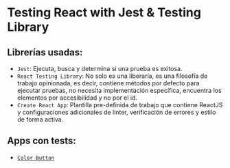 # Testing React with Jest & Testing Library

## Librerías usadas:

- `Jest`: Ejecuta, busca y determina si una prueba es exitosa.
- `React Testing Library`: No solo es una liberaría, es una filosofía de trabajo opinionada, es decir, contiene métodos por defecto para ejecutar pruebas, no necesita implementación específica, encuentra los elementos por accesibilidad y no por el id.
- `Create React App`: Plantilla pre-definida de trabajo que contiene ReactJS y configuraciones adicionales de linter, verificación de errores y estilo de forma activa.

## Apps con tests:

- [`Color Button`](./code/color-button/README.md)
